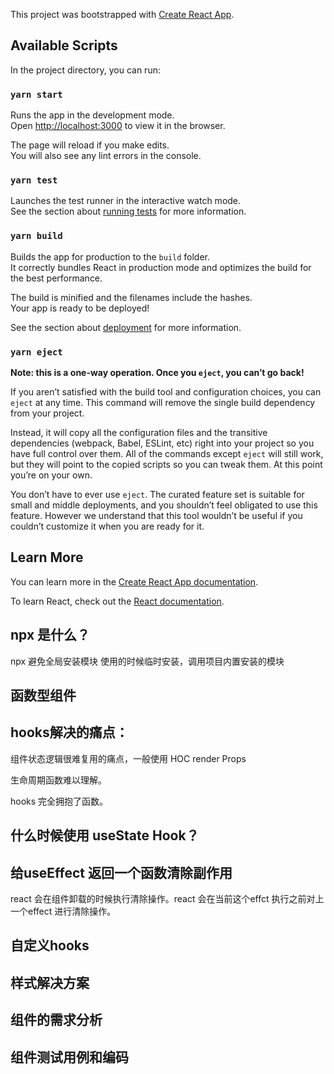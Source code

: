 <!--
 * @Author: your name
 * @Date: 2020-05-10 09:06:36
 * @LastEditTime: 2020-06-10 08:47:43
 * @LastEditors: Please set LastEditors
 * @Description: In User Settings Edit
 * @FilePath: /react-ts/react-with-ts/README.md
--> 
This project was bootstrapped with [Create React App](https://github.com/facebook/create-react-app).

## Available Scripts

In the project directory, you can run:

### `yarn start`

Runs the app in the development mode.<br />
Open [http://localhost:3000](http://localhost:3000) to view it in the browser.

The page will reload if you make edits.<br />
You will also see any lint errors in the console.

### `yarn test`

Launches the test runner in the interactive watch mode.<br />
See the section about [running tests](https://facebook.github.io/create-react-app/docs/running-tests) for more information.

### `yarn build`

Builds the app for production to the `build` folder.<br />
It correctly bundles React in production mode and optimizes the build for the best performance.

The build is minified and the filenames include the hashes.<br />
Your app is ready to be deployed!

See the section about [deployment](https://facebook.github.io/create-react-app/docs/deployment) for more information.

### `yarn eject`

**Note: this is a one-way operation. Once you `eject`, you can’t go back!**

If you aren’t satisfied with the build tool and configuration choices, you can `eject` at any time. This command will remove the single build dependency from your project.

Instead, it will copy all the configuration files and the transitive dependencies (webpack, Babel, ESLint, etc) right into your project so you have full control over them. All of the commands except `eject` will still work, but they will point to the copied scripts so you can tweak them. At this point you’re on your own.

You don’t have to ever use `eject`. The curated feature set is suitable for small and middle deployments, and you shouldn’t feel obligated to use this feature. However we understand that this tool wouldn’t be useful if you couldn’t customize it when you are ready for it.

## Learn More

You can learn more in the [Create React App documentation](https://facebook.github.io/create-react-app/docs/getting-started).

To learn React, check out the [React documentation](https://reactjs.org/).


## npx 是什么？
  npx 避免全局安装模块 使用的时候临时安装，调用项目内置安装的模块

## 函数型组件


## hooks解决的痛点：
组件状态逻辑很难复用的痛点，一般使用 HOC  render Props

生命周期函数难以理解。

hooks 完全拥抱了函数。

## 什么时候使用 useState Hook？


## 给useEffect 返回一个函数清除副作用
react 会在组件卸载的时候执行清除操作。react 会在当前这个effct 执行之前对上一个effect 进行清除操作。


## 自定义hooks

## 样式解决方案

## 组件的需求分析

## 组件测试用例和编码

## 



